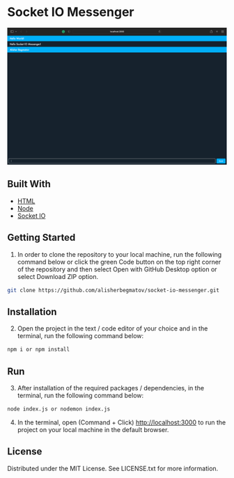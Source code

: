# Socket IO Messenger

<p align="center">
<img alt="Screenshot" src="./screenshot.png" width="auto">
</p>

## Built With

- [HTML](https://en.wikipedia.org/wiki/HTML)
- [Node](https://nodejs.org/en/)
- [Socket IO](https://socket.io)

## Getting Started
1. In order to clone the repository to your local machine, run the following command below or click the green Code button on the top right corner of the repository and then select Open with GitHub Desktop option or select Download ZIP option.
```zsh
git clone https://github.com/alisherbegmatov/socket-io-messenger.git
```
## Installation
2. Open the project in the text / code editor of your choice and in the terminal, run the following command below:
```zsh
npm i or npm install
```
## Run
3. After installation of the required packages / dependencies, in the terminal, run the following command below:
```zsh
node index.js or nodemon index.js
```
4. In the terminal, open (Command + Click) [http://localhost:3000](http://localhost:3000) to run the project on your local machine in the default browser.

## License
Distributed under the MIT License. See LICENSE.txt for more information.
